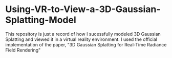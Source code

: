 # Using-VR-to-View-a-3D-Gaussian-Splatting-Model
This repository is just a record of how I sucessfully modeled 3D Gaussian Splatting and viewed it in a virtual reality environment. I used the official implementation of the paper, "3D Gaussian Splatting for Real-Time Radiance Field Rendering"
